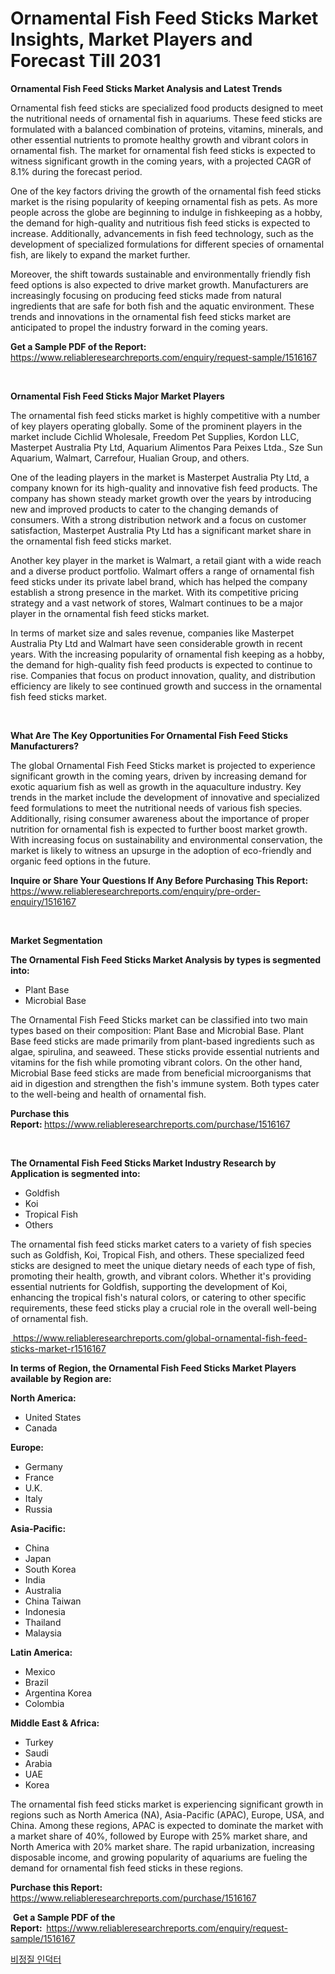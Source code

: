<p><h1>Ornamental Fish Feed Sticks Market Insights, Market Players and Forecast Till 2031</h1></p><p><strong>Ornamental Fish Feed Sticks Market Analysis and Latest Trends</strong></p>
<p><p>Ornamental fish feed sticks are specialized food products designed to meet the nutritional needs of ornamental fish in aquariums. These feed sticks are formulated with a balanced combination of proteins, vitamins, minerals, and other essential nutrients to promote healthy growth and vibrant colors in ornamental fish. The market for ornamental fish feed sticks is expected to witness significant growth in the coming years, with a projected CAGR of 8.1% during the forecast period.</p><p>One of the key factors driving the growth of the ornamental fish feed sticks market is the rising popularity of keeping ornamental fish as pets. As more people across the globe are beginning to indulge in fishkeeping as a hobby, the demand for high-quality and nutritious fish feed sticks is expected to increase. Additionally, advancements in fish feed technology, such as the development of specialized formulations for different species of ornamental fish, are likely to expand the market further.</p><p>Moreover, the shift towards sustainable and environmentally friendly fish feed options is also expected to drive market growth. Manufacturers are increasingly focusing on producing feed sticks made from natural ingredients that are safe for both fish and the aquatic environment. These trends and innovations in the ornamental fish feed sticks market are anticipated to propel the industry forward in the coming years.</p></p>
<p><strong>Get a Sample PDF of the Report:&nbsp;</strong> <a href="https://www.reliableresearchreports.com/enquiry/request-sample/1516167">https://www.reliableresearchreports.com/enquiry/request-sample/1516167</a></p>
<p>&nbsp;</p>
<p><strong>Ornamental Fish Feed Sticks Major Market Players</strong></p>
<p><p>The ornamental fish feed sticks market is highly competitive with a number of key players operating globally. Some of the prominent players in the market include Cichlid Wholesale, Freedom Pet Supplies, Kordon LLC, Masterpet Australia Pty Ltd, Aquarium Alimentos Para Peixes Ltda., Sze Sun Aquarium, Walmart, Carrefour, Hualian Group, and others.</p><p>One of the leading players in the market is Masterpet Australia Pty Ltd, a company known for its high-quality and innovative fish feed products. The company has shown steady market growth over the years by introducing new and improved products to cater to the changing demands of consumers. With a strong distribution network and a focus on customer satisfaction, Masterpet Australia Pty Ltd has a significant market share in the ornamental fish feed sticks market.</p><p>Another key player in the market is Walmart, a retail giant with a wide reach and a diverse product portfolio. Walmart offers a range of ornamental fish feed sticks under its private label brand, which has helped the company establish a strong presence in the market. With its competitive pricing strategy and a vast network of stores, Walmart continues to be a major player in the ornamental fish feed sticks market.</p><p>In terms of market size and sales revenue, companies like Masterpet Australia Pty Ltd and Walmart have seen considerable growth in recent years. With the increasing popularity of ornamental fish keeping as a hobby, the demand for high-quality fish feed products is expected to continue to rise. Companies that focus on product innovation, quality, and distribution efficiency are likely to see continued growth and success in the ornamental fish feed sticks market.</p></p>
<p>&nbsp;</p>
<p><strong>What Are The Key Opportunities For Ornamental Fish Feed Sticks Manufacturers?</strong></p>
<p><p>The global Ornamental Fish Feed Sticks market is projected to experience significant growth in the coming years, driven by increasing demand for exotic aquarium fish as well as growth in the aquaculture industry. Key trends in the market include the development of innovative and specialized feed formulations to meet the nutritional needs of various fish species. Additionally, rising consumer awareness about the importance of proper nutrition for ornamental fish is expected to further boost market growth. With increasing focus on sustainability and environmental conservation, the market is likely to witness an upsurge in the adoption of eco-friendly and organic feed options in the future.</p></p>
<p><strong>Inquire or Share Your Questions If Any Before Purchasing This Report:</strong> <a href="https://www.reliableresearchreports.com/enquiry/pre-order-enquiry/1516167">https://www.reliableresearchreports.com/enquiry/pre-order-enquiry/1516167</a></p>
<p>&nbsp;</p>
<p><strong>Market Segmentation</strong></p>
<p><strong>The Ornamental Fish Feed Sticks Market Analysis by types is segmented into:</strong></p>
<p><ul><li>Plant Base</li><li>Microbial Base</li></ul></p>
<p><p>The Ornamental Fish Feed Sticks market can be classified into two main types based on their composition: Plant Base and Microbial Base. Plant Base feed sticks are made primarily from plant-based ingredients such as algae, spirulina, and seaweed. These sticks provide essential nutrients and vitamins for the fish while promoting vibrant colors. On the other hand, Microbial Base feed sticks are made from beneficial microorganisms that aid in digestion and strengthen the fish's immune system. Both types cater to the well-being and health of ornamental fish.</p></p>
<p><strong>Purchase this Report:&nbsp;</strong><a href="https://www.reliableresearchreports.com/purchase/1516167">https://www.reliableresearchreports.com/purchase/1516167</a></p>
<p>&nbsp;</p>
<p><strong>The Ornamental Fish Feed Sticks Market Industry Research by Application is segmented into:</strong></p>
<p><ul><li>Goldfish</li><li>Koi</li><li>Tropical Fish</li><li>Others</li></ul></p>
<p><p>The ornamental fish feed sticks market caters to a variety of fish species such as Goldfish, Koi, Tropical Fish, and others. These specialized feed sticks are designed to meet the unique dietary needs of each type of fish, promoting their health, growth, and vibrant colors. Whether it's providing essential nutrients for Goldfish, supporting the development of Koi, enhancing the tropical fish's natural colors, or catering to other specific requirements, these feed sticks play a crucial role in the overall well-being of ornamental fish.</p></p>
<p><a href="https://www.reliableresearchreports.com/global-ornamental-fish-feed-sticks-market-r1516167">&nbsp;https://www.reliableresearchreports.com/global-ornamental-fish-feed-sticks-market-r1516167</a></p>
<p><strong>In terms of Region, the Ornamental Fish Feed Sticks Market Players available by Region are:</strong></p>
<p>
    <p> <strong> North America: </strong>
        <ul>
            <li>United States</li>
            <li>Canada</li>
        </ul>
        </p> 
    <p> <strong> Europe: </strong>
        <ul>
            <li>Germany</li>
            <li>France</li>
            <li>U.K.</li>
            <li>Italy</li>
            <li>Russia</li>
        </ul>
        </p> 
    <p> <strong> Asia-Pacific: </strong>
        <ul>
            <li>China</li>
            <li>Japan</li>
            <li>South Korea</li>
            <li>India</li>
            <li>Australia</li>
            <li>China Taiwan</li>
            <li>Indonesia</li>
            <li>Thailand</li>
            <li>Malaysia</li>
        </ul>
        </p> 
    <p> <strong> Latin America: </strong>
        <ul>
            <li>Mexico</li>
            <li>Brazil</li>
            <li>Argentina Korea</li>
            <li>Colombia</li>
        </ul>
        </p> 
    <p> <strong> Middle East & Africa: </strong>
        <ul>
            <li>Turkey</li>
            <li>Saudi</li>
            <li>Arabia</li>
            <li>UAE</li>
            <li>Korea</li>
        </ul>
    </p>
    </p>
<p><p>The ornamental fish feed sticks market is experiencing significant growth in regions such as North America (NA), Asia-Pacific (APAC), Europe, USA, and China. Among these regions, APAC is expected to dominate the market with a market share of 40%, followed by Europe with 25% market share, and North America with 20% market share. The rapid urbanization, increasing disposable income, and growing popularity of aquariums are fueling the demand for ornamental fish feed sticks in these regions.</p></p>
<p><strong>Purchase this Report: </strong><a href="https://www.reliableresearchreports.com/purchase/1516167">https://www.reliableresearchreports.com/purchase/1516167</a></p>
<p>&nbsp;<strong>Get a Sample PDF of the Report:&nbsp;&nbsp;</strong><a href="https://www.reliableresearchreports.com/enquiry/request-sample/1516167">https://www.reliableresearchreports.com/enquiry/request-sample/1516167</a></p>
<p><strong></strong></p>
<p><p><a href="https://medium.com/@josefarice/%EA%B8%80%EB%A1%9C%EB%B2%8C-%EB%B9%84%EC%A0%95%ED%98%95-%EC%9D%B8%EB%8D%95%ED%84%B0-%EC%82%B0%EC%97%85-%EC%9C%A0%ED%98%95-%EC%9D%91%EC%9A%A9-%EC%8B%9C%EC%9E%A5-%EC%B0%B8%EA%B0%80%EC%9E%90-%EC%A7%80%EC%97%AD-%EC%84%B1%EC%9E%A5-%EB%B6%84%EC%84%9D-%EB%B0%8F-%EB%AF%B8%EB%9E%98-%EC%8B%9C%EB%82%98%EB%A6%AC%EC%98%A4-2024-2031-a4ff2ecee012">비정질 인덕터</a></p></p>